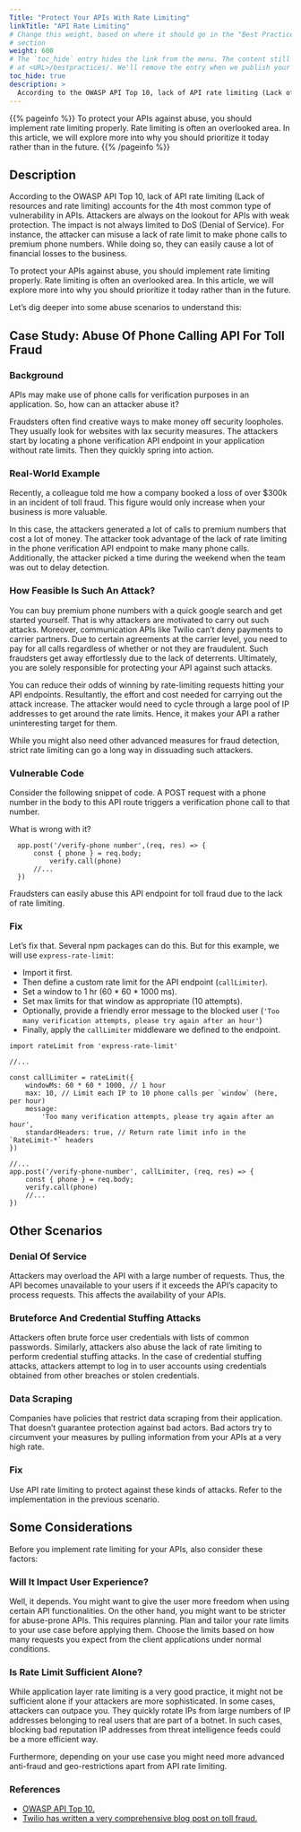 ```yaml
---
Title: "Protect Your APIs With Rate Limiting"
linkTitle: "API Rate Limiting"
# Change this weight, based on where it should go in the "Best Practices"
# section
weight: 600
# The `toc_hide` entry hides the link from the menu. The content still available
# at <URL>/bestpractices/. We'll remove the entry when we publish your work
toc_hide: true
description: >
  According to the OWASP API Top 10, lack of API rate limiting (Lack of resources and rate limiting) accounts for the 4th most common type of vulnerability in APIs. Attackers are always on the lookout for APIs with weak protection. The impact is not always limited to DoS (Denial of Service). For instance, the attacker can misuse a lack of rate limit to make phone calls to premium phone numbers. While doing so, they can easily cause a lot of financial losses to the business.
---
```


{{% pageinfo %}}
  To protect your APIs against abuse, you should implement rate limiting properly. Rate limiting is often an overlooked area. In this article, we will explore more into why you should prioritize it today rather than in the future.
{{% /pageinfo %}}

## Description
  
According to the OWASP API Top 10, lack of API rate limiting (Lack of resources and rate limiting) accounts for the 4th most common type of vulnerability in APIs. Attackers are always on the lookout for APIs with weak protection. The impact is not always limited to DoS (Denial of Service). For instance, the attacker can misuse a lack of rate limit to make phone calls to premium phone numbers. While doing so, they can easily cause a lot of financial losses to the business.

To protect your APIs against abuse, you should implement rate limiting properly. Rate limiting is often an overlooked area. In this article, we will explore more into why you should prioritize it today rather than in the future. 

Let’s dig deeper into some abuse scenarios to understand this:

## Case Study: Abuse Of Phone Calling API For Toll Fraud
  
### Background
  
APIs may make use of phone calls for verification purposes in an application. So, how can an attacker abuse it? 

Fraudsters often find creative ways to make money off security loopholes. They usually look for websites with lax security measures. The attackers start by locating a phone verification API endpoint in your application without rate limits. Then they quickly spring into action.

### Real-World Example
  
Recently, a colleague told me how a company booked a loss of over $300k in an incident of toll fraud. This figure would only increase when your business is more valuable.

In this case, the attackers generated a lot of calls to premium numbers that cost a lot of money. The attacker took advantage of the lack of rate limiting in the phone verification API endpoint to make many phone calls. Additionally, the attacker picked a time during the weekend when the team was out to delay detection.

### How Feasible Is Such An Attack?
  
You can buy premium phone numbers with a quick google search and get started yourself. That is why attackers are motivated to carry out such attacks. Moreover, communication APIs like Twilio can’t deny payments to carrier partners. Due to certain agreements at the carrier level, you need to pay for all calls regardless of whether or not they are fraudulent. Such fraudsters get away effortlessly due to the lack of deterrents. Ultimately, you are solely responsible for protecting your API against such attacks.

You can reduce their odds of winning by rate-limiting requests hitting your API endpoints. Resultantly, the effort and cost needed for carrying out the attack increase. The attacker would need to cycle through a large pool of IP addresses to get around the rate limits. Hence, it makes your API a rather uninteresting target for them. 

While you might also need other advanced measures for fraud detection, strict rate limiting can go a long way in dissuading such attackers.

### Vulnerable Code
  
Consider the following snippet of code. A POST request with a phone number in the body to this API route triggers a verification phone call to that number.

What is wrong with it?

```
  app.post('/verify-phone number',(req, res) => {
	  const { phone } = req.body;	
    	  verify.call(phone)
	  //...
  })
```

Fraudsters can easily abuse this API endpoint for toll fraud due to the lack of rate limiting.

### Fix

Let’s fix that. Several npm packages can do this. But for this example, we will use `express-rate-limit`:

- Import it first. 
- Then define a custom rate limit for the API endpoint (`callLimiter`). 
- Set a window to 1 hr (60 * 60 * 1000 ms).
- Set max limits for that window as appropriate (10 attempts).
- Optionally, provide a friendly error message to the blocked user (`'Too many verification attempts, please try again after an hour'`)
- Finally, apply the `callLimiter` middleware we defined to the endpoint.

```
import rateLimit from 'express-rate-limit'

//...

const callLimiter = rateLimit({
	windowMs: 60 * 60 * 1000, // 1 hour
	max: 10, // Limit each IP to 10 phone calls per `window` (here, per hour)
	message:
		'Too many verification attempts, please try again after an hour',
	standardHeaders: true, // Return rate limit info in the `RateLimit-*` headers
})
 
//...
app.post('/verify-phone-number', callLimiter, (req, res) => {
	const { phone } = req.body;	
  	verify.call(phone)
	//...
})
```

## Other Scenarios
  
### Denial Of Service
  
Attackers may overload the API with a large number of requests. Thus, the API becomes unavailable to your users if it exceeds the API’s capacity to process requests. This affects the availability of your APIs.
  
### Bruteforce And Credential Stuffing Attacks
  
Attackers often brute force user credentials with lists of common passwords. Similarly, attackers also abuse the lack of rate limiting to perform credential stuffing attacks. In the case of credential stuffing attacks, attackers attempt to log in to user accounts using credentials obtained from other breaches or stolen credentials.
 
### Data Scraping
  
Companies have policies that restrict data scraping from their application. That doesn’t guarantee protection against bad actors. Bad actors try to circumvent your measures by pulling information from your APIs at a very high rate.
  
### Fix
  
Use API rate limiting to protect against these kinds of attacks. Refer to the implementation in the previous scenario.
 
## Some Considerations
  
Before you implement rate limiting for your APIs, also consider these factors:
  
### Will It Impact User Experience?
  
Well, it depends. You might want to give the user more freedom when using certain API functionalities. On the other hand, you might want to be stricter for abuse-prone APIs. This requires planning. Plan and tailor your rate limits to your use case before applying them. Choose the limits based on how many requests you expect from the client applications under normal conditions.

### Is Rate Limit Sufficient Alone?
  
While application layer rate limiting is a very good practice, it might not be sufficient alone if your attackers are more sophisticated. In some cases, attackers can outpace you. They quickly rotate IPs from large numbers of IP addresses belonging to real users that are part of a botnet. In such cases, blocking bad reputation IP addresses from threat intelligence feeds could be a more efficient way.

Furthermore, depending on your use case you might need more advanced anti-fraud and geo-restrictions apart from API rate limiting.
  
### References
- [OWASP API Top 10.](https://owasp.org/www-project-api-security/)
- [Twilio has written a very comprehensive blog post on toll fraud.](https://www.twilio.com/learn/voice-and-video/toll-fraud)
